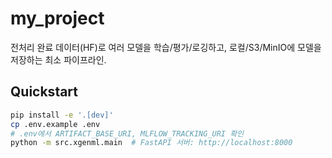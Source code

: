 # my_project

전처리 완료 데이터(HF)로 여러 모델을 학습/평가/로깅하고, 로컬/S3/MinIO에 모델을 저장하는 최소 파이프라인.

## Quickstart

```bash
pip install -e '.[dev]'
cp .env.example .env
# .env에서 ARTIFACT_BASE_URI, MLFLOW_TRACKING_URI 확인
python -m src.xgenml.main  # FastAPI 서버: http://localhost:8000
